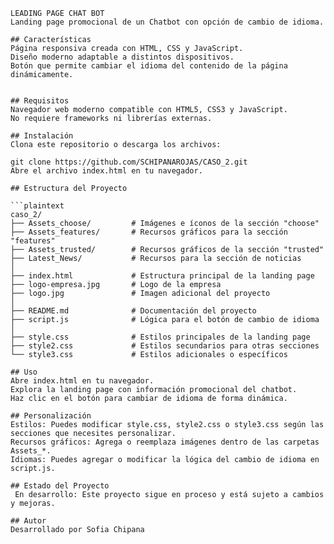 ```plaintext
LEADING PAGE CHAT BOT
Landing page promocional de un Chatbot con opción de cambio de idioma.

## Características
Página responsiva creada con HTML, CSS y JavaScript.
Diseño moderno adaptable a distintos dispositivos.
Botón que permite cambiar el idioma del contenido de la página dinámicamente.


## Requisitos
Navegador web moderno compatible con HTML5, CSS3 y JavaScript.
No requiere frameworks ni librerías externas.

## Instalación
Clona este repositorio o descarga los archivos:

git clone https://github.com/SCHIPANAROJAS/CASO_2.git
Abre el archivo index.html en tu navegador.

## Estructura del Proyecto

```plaintext
caso_2/
├── Assets_choose/         # Imágenes e íconos de la sección "choose"
├── Assets_features/       # Recursos gráficos para la sección "features"
├── Assets_trusted/        # Recursos gráficos de la sección "trusted"
├── Latest_News/           # Recursos para la sección de noticias
│
├── index.html             # Estructura principal de la landing page
├── logo-empresa.jpg       # Logo de la empresa
├── logo.jpg               # Imagen adicional del proyecto
│
├── README.md              # Documentación del proyecto
├── script.js              # Lógica para el botón de cambio de idioma
│
├── style.css              # Estilos principales de la landing page
├── style2.css             # Estilos secundarios para otras secciones
└── style3.css             # Estilos adicionales o específicos

## Uso
Abre index.html en tu navegador.
Explora la landing page con información promocional del chatbot.
Haz clic en el botón para cambiar de idioma de forma dinámica.

## Personalización
Estilos: Puedes modificar style.css, style2.css o style3.css según las secciones que necesites personalizar.
Recursos gráficos: Agrega o reemplaza imágenes dentro de las carpetas Assets_*.
Idiomas: Puedes agregar o modificar la lógica del cambio de idioma en script.js.

## Estado del Proyecto
 En desarrollo: Este proyecto sigue en proceso y está sujeto a cambios y mejoras.

## Autor
Desarrollado por Sofia Chipana

```
